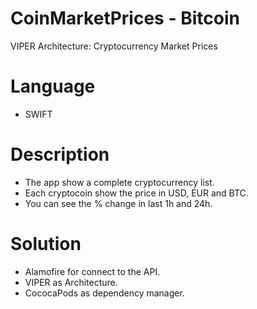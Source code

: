 # CoinMarketPrices - Bitcoin
VIPER Architecture: Cryptocurrency Market Prices

# Language
- SWIFT

# Description
- The app show a complete cryptocurrency list.
- Each cryptocoin show the price in USD, EUR and BTC.
- You can see the % change in last 1h and 24h.

# Solution
- Alamofire for connect to the API.
- VIPER as Architecture.
- CococaPods as dependency manager.
